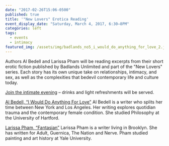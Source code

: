 ```yaml
---
date: "2017-02-26T15:06-0500"
published: true
title: '"New Lovers" Erotica Reading'
event_display_date: "Saturday, March 4, 2017, 6:30–8PM"
categories: left
tags:
  - events
  - intimacy
featured_img: /assets/img/badlands_no5_i_would_do_anything_for_love_2.jpg
---
```


Authors Al Bedell and Larissa Pham will be reading excerpts from their short erotic fiction published by Badlands Unlimited and part of the "New Lovers" series. Each story has its own unique take on relationships, intimacy, and sex, as well as the complexities that bedevil contemporary life and culture today.

[Join the intimate evening](https://www.facebook.com/events/326139811117166/) – drinks and light refreshments will be served.

[Al Bedell, “I Would Do Anything For Love”](https://badlandsunlimited.com/books/new-lovers-5-i-would-do-anything-for-love)
Al Bedell is a writer who splits her time between New York and Los Angeles. Her writing explores quotidian trauma and the contemporary female condition. She studied Philosophy at the University of Hartford.

[Larissa Pham, “Fantasian”](https://badlandsunlimited.com/books/new-lovers-9-fantasian)
Larissa Pham is a writer living in Brooklyn. She has written for Adult, Guernica, The Nation and Nerve. Pham studied painting and art history at Yale University.
